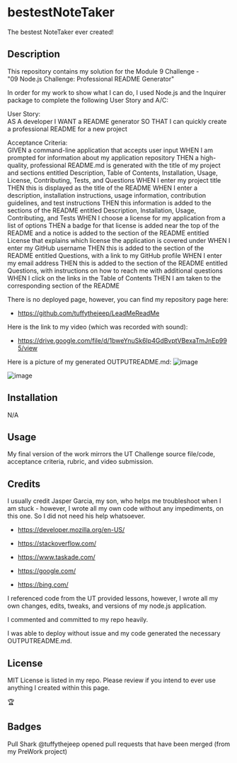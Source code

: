 # bestestNoteTaker

The bestest NoteTaker ever created!

## Description

This repository contains my solution for the Module 9 Challenge - \
"09 Node.js Challenge: Professional README Generator"

In order for my work to show what I can do, I used Node.js and the Inquirer package to complete the following User Story and A/C:

User Story: \
AS A developer
I WANT a README generator
SO THAT I can quickly create a professional README for a new project

Acceptance Criteria: \
GIVEN a command-line application that accepts user input
WHEN I am prompted for information about my application repository
THEN a high-quality, professional README.md is generated with the title of my project and sections entitled Description, Table of Contents, Installation, Usage, License, Contributing, Tests, and Questions
WHEN I enter my project title
THEN this is displayed as the title of the README
WHEN I enter a description, installation instructions, usage information, contribution guidelines, and test instructions
THEN this information is added to the sections of the README entitled Description, Installation, Usage, Contributing, and Tests
WHEN I choose a license for my application from a list of options
THEN a badge for that license is added near the top of the README and a notice is added to the section of the README entitled License that explains which license the application is covered under
WHEN I enter my GitHub username
THEN this is added to the section of the README entitled Questions, with a link to my GitHub profile
WHEN I enter my email address
THEN this is added to the section of the README entitled Questions, with instructions on how to reach me with additional questions
WHEN I click on the links in the Table of Contents
THEN I am taken to the corresponding section of the README

There is no deployed page, however, you can find my repository page here:

- <https://github.com/tuffythejeep/LeadMeReadMe>

Here is the link to my video (which was recorded with sound):

- <https://drive.google.com/file/d/1bweYnuSk6Ip4GdBvptVBexaTmJnEp995/view>

Here is a picture of my generated OUTPUTREADME.md:
![image](https://github.com/user-attachments/assets/67b8474a-8e7f-4137-bb74-3b2466a517f3)


![image](https://github.com/user-attachments/assets/cb2df9a6-93fd-470c-8c61-67c77f3739a3)


## Installation

N/A

## Usage

My final version of the work mirrors the UT Challenge source file/code, acceptance criteria, rubric, and video submission.

## Credits

I usually credit Jasper Garcia, my son, who helps me troubleshoot when I am stuck - however, I wrote all my own code without any impediments, on this one. So I did not need his help whatsoever.

- <https://developer.mozilla.org/en-US/>

- <https://stackoverflow.com/>

- <https://www.taskade.com/>

- <https://google.com/>

- <https://bing.com/>

I referenced code from the UT provided lessons, however, I wrote all my own changes, edits, tweaks, and versions of my node.js application.

I commented and committed to my repo heavily.

I was able to deploy without issue and my code generated the necessary OUTPUTREADME.md.

## License

MIT License is listed in my repo. Please review if you intend to ever use anything I created within this page.

:trophy:

## Badges

Pull Shark
@tuffythejeep opened pull requests that have been merged (from my PreWork project)
